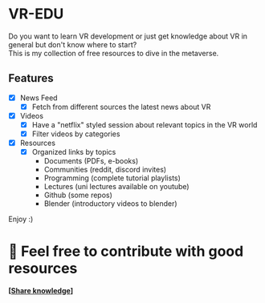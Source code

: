 # VR-EDU

Do you want to learn VR development or just get knowledge about VR in general but don't know where to start?  
This is my collection of free resources to dive in the metaverse. 

## Features

* [X] News Feed
  * [X] Fetch from different sources the latest news about VR
* [X] Videos
  * [X] Have a "netflix" styled session about relevant topics in the VR world
  * [X] Filter videos by categories
* [X] Resources
  * [X] Organized links by topics
    * Documents (PDFs, e-books)
    * Communities (reddit, discord invites)
    * Programming (complete tutorial playlists)
    * Lectures (uni lectures available on youtube)
    * Github (some repos)
    * Blender (introductory videos to blender)

Enjoy :) 

# 💼 Feel free to contribute with good resources
**[[Share knowledge](https://github.com/domssilva/VRedu/issues/new)]**
